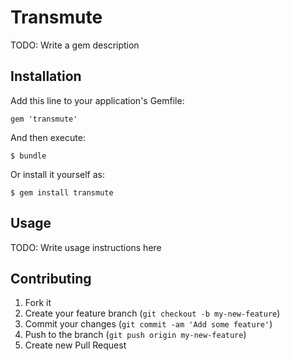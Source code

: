 # Transmute

TODO: Write a gem description

## Installation

Add this line to your application's Gemfile:

    gem 'transmute'

And then execute:

    $ bundle

Or install it yourself as:

    $ gem install transmute

## Usage

TODO: Write usage instructions here

## Contributing

1. Fork it
2. Create your feature branch (`git checkout -b my-new-feature`)
3. Commit your changes (`git commit -am 'Add some feature'`)
4. Push to the branch (`git push origin my-new-feature`)
5. Create new Pull Request

